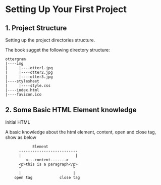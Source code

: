 Setting Up Your First Project
==

## 1. Project Structure ##
Setting up the project directories structure.

The book sugget the following directory structure:
  ```
  ottergram
  |----img
  |     |----otter1.jpg
  |     |----otter2.jpg
  |     |----otter3.jpg
  |----stylesheet
  |     |----style.css
  |----index.html
  |----favicon.ico
  ```

## 2. Some Basic HTML Element knowledge ##
Initial HTML

A basic knowledge about the html element, content, open and close tag, show as below

```
            Element
      --------------------------
      |                        |
         <---content------->
      <p>this is a paragraph</p>
      ^                       ^
      |                       |
    open tag            close tag
```